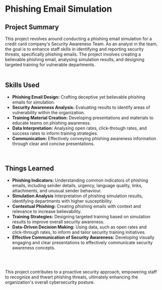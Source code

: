 # Phishing Email Simulation

<h2>Project Summary</h2>
This project revolves around conducting a phishing email simulation for a credit card company's Security Awareness Team. As an analyst in the team, the goal is to enhance staff skills in identifying and reporting security threats, specifically phishing emails. The project involves creating a believable phishing email, analysing simulation results, and designing targeted training for vulnerable departments.
</br>
</br>

<h2>Skills Used</h2>

- <b>Phishing Email Design:</b> Crafting deceptive yet believable phishing emails for simulation.
- <b>Security Awareness Analysis:</b> Evaluating results to identify areas of vulnerability within the organization.
- <b>Training Material Creation:</b> Developing presentations and materials to educate teams on phishing awareness.
- <b>Data Interpretation:</b> Analysing open rates, click-through rates, and success rates to inform training strategies.
- <b>Communication:</b> Effectively conveying phishing awareness information through clear and concise presentations.
</br>

<h2>Things Learned</h2>

- <b>Phishing Indicators:</b> Understanding common indicators of phishing emails, including sender details, urgency, language quality, links, attachments, and unusual sender behaviour.
- <b>Simulation Analysis</b> Interpretation of phishing simulation results, identifying departments with higher susceptibility. 
- <b>Contextual Phishing:</b> Creating phishing emails with context and relevance to increase believability. 
- <b>Training Strategies:</b> Designing targeted training based on simulation results to improve overall security awareness. 
- <b>Data-Driven Decision Making:</b> Using data, such as open rates and click-through rates, to inform and tailor security training initiatives. 
- <b>Effective Communication of Security Awareness:</b> Developing visually engaging and clear presentations to effectively communicate security awareness concepts.

</br>
</br>


This project contributes to a proactive security approach, empowering staff to recognize and thwart phishing threats, ultimately enhancing the organization's overall cybersecurity posture.




